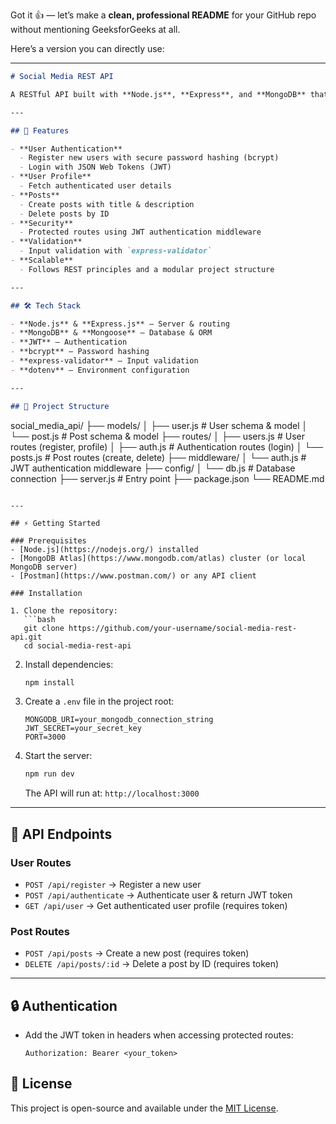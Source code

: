 Got it 👍 — let’s make a **clean, professional README** for your GitHub repo without mentioning GeeksforGeeks at all.

Here’s a version you can directly use:

---

```markdown
# Social Media REST API

A RESTful API built with **Node.js**, **Express**, and **MongoDB** that provides core features of a simple social media platform such as user authentication, post creation, and deletion.

---

## 🚀 Features

- **User Authentication**
  - Register new users with secure password hashing (bcrypt)
  - Login with JSON Web Tokens (JWT)
- **User Profile**
  - Fetch authenticated user details
- **Posts**
  - Create posts with title & description
  - Delete posts by ID
- **Security**
  - Protected routes using JWT authentication middleware
- **Validation**
  - Input validation with `express-validator`
- **Scalable**
  - Follows REST principles and a modular project structure

---

## 🛠 Tech Stack

- **Node.js** & **Express.js** – Server & routing  
- **MongoDB** & **Mongoose** – Database & ORM  
- **JWT** – Authentication  
- **bcrypt** – Password hashing  
- **express-validator** – Input validation  
- **dotenv** – Environment configuration  

---

## 📂 Project Structure

```

social\_media\_api/
├── models/
│   ├── user.js        # User schema & model
│   └── post.js        # Post schema & model
├── routes/
│   ├── users.js       # User routes (register, profile)
│   ├── auth.js        # Authentication routes (login)
│   └── posts.js       # Post routes (create, delete)
├── middleware/
│   └── auth.js        # JWT authentication middleware
├── config/
│   └── db.js          # Database connection
├── server.js          # Entry point
├── package.json
└── README.md

````

---

## ⚡ Getting Started

### Prerequisites
- [Node.js](https://nodejs.org/) installed  
- [MongoDB Atlas](https://www.mongodb.com/atlas) cluster (or local MongoDB server)  
- [Postman](https://www.postman.com/) or any API client  

### Installation

1. Clone the repository:
   ```bash
   git clone https://github.com/your-username/social-media-rest-api.git
   cd social-media-rest-api
````

2. Install dependencies:

   ```bash
   npm install
   ```

3. Create a `.env` file in the project root:

   ```env
   MONGODB_URI=your_mongodb_connection_string
   JWT_SECRET=your_secret_key
   PORT=3000
   ```

4. Start the server:

   ```bash
   npm run dev
   ```

   The API will run at: `http://localhost:3000`

---

## 📌 API Endpoints

### **User Routes**

* `POST /api/register` → Register a new user
* `POST /api/authenticate` → Authenticate user & return JWT token
* `GET /api/user` → Get authenticated user profile (requires token)

### **Post Routes**

* `POST /api/posts` → Create a new post (requires token)
* `DELETE /api/posts/:id` → Delete a post by ID (requires token)

---

## 🔒 Authentication

* Add the JWT token in headers when accessing protected routes:

  ```
  Authorization: Bearer <your_token>
  ```


## 📜 License

This project is open-source and available under the [MIT License](LICENSE).

```

